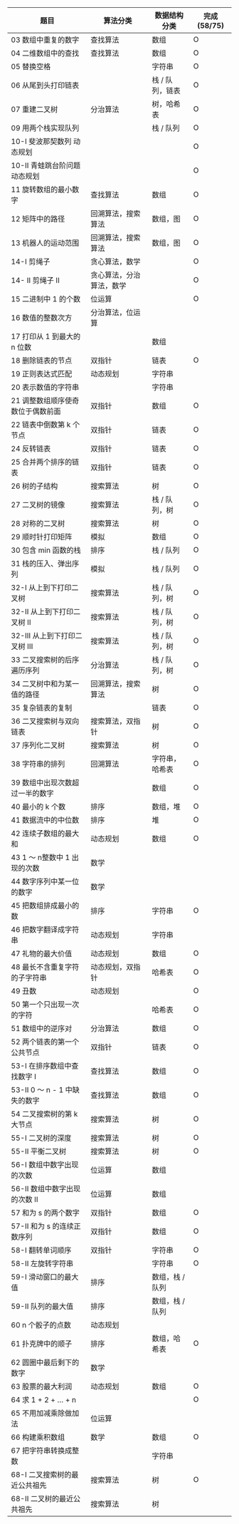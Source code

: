 题目  |	算法分类 |	数据结构分类| 完成(58/75)
-----|-----|-----|-----
03 数组中重复的数字 	| 查找算法 |	数组 |O
04 二维数组中的查找 	| 查找算法 |	数组 |O
05 替换空格 		|  | 字符串 |O
06 从尾到头打印链表 		||栈 / 队列，链表 |O
07 重建二叉树 	|分治算法 	|树，哈希表 |O
09 用两个栈实现队列 		||栈 / 队列 |O
10-I 斐波那契数列 	动态规划|| 	|O
10-II 青蛙跳台阶问题 	动态规划|| 	|O
11 旋转数组的最小数字 |	查找算法 |	数组 |O
12 矩阵中的路径 	|回溯算法，搜索算法 	|数组，图 |O
13 机器人的运动范围 	|回溯算法，搜索算法 	|数组，图 |O
14-I 剪绳子 	|贪心算法，数学| 	|O
14- II 剪绳子 II 	|贪心算法，分治算法，数学 	| |O
15 二进制中 1 的个数 	|位运算 	| |O
16 数值的整数次方 	|分治算法，位运算 |	
17 打印从 1 到最大的 n 位数 ||		数组
18 删除链表的节点 	|双指针 |	链表 |O
19 正则表达式匹配 	|动态规划 |	字符串
20 表示数值的字符串 	||	字符串
21 调整数组顺序使奇数位于偶数前面 	|双指针| 	数组  |O
22 链表中倒数第 k 个节点 	|双指针 	|链表 |O
24 反转链表 	|双指针 	|链表 |O
25 合并两个排序的链表 	|双指针 	|链表 |O
26 树的子结构 	|搜索算法 |	树 |O
27 二叉树的镜像 	|搜索算法 	|栈 / 队列，树 |O
28 对称的二叉树 	|搜索算法 |	树 |O
29 顺时针打印矩阵 	|模拟 |	数组 |O
30 包含 min 函数的栈 	|排序 |	栈 / 队列 |O
31 栈的压入、弹出序列 |	模拟 |	栈 / 队列 |O
32-I 从上到下打印二叉树 	|搜索算法 |	栈 / 队列，树 |O
32-II 从上到下打印二叉树 II 	|搜索算法 |	栈 / 队列，树 |O
32-III 从上到下打印二叉树 III |	搜索算法 	|栈 / 队列，树 |O
33 二叉搜索树的后序遍历序列 	|分治算法 	|栈 / 队列，树 |O
34 二叉树中和为某一值的路径 	|回溯算法，搜索算法 	|树 |O
35 复杂链表的复制 		||链表 |O
36 二叉搜索树与双向链表 	|搜索算法，双指针| 	树 |O
37 序列化二叉树 	|搜索算法| 	树 |O
38 字符串的排列 	|回溯算法 |	字符串，哈希表 |O
39 数组中出现次数超过一半的数字 ||		数组 |O
40 最小的 k 个数 	|排序 |	数组，堆 |O
41 数据流中的中位数 	|排序 |	堆 |O
42 连续子数组的最大和 	|动态规划| 	数组 |O
43 1 ～ n整数中 1 出现的次数 |	数学 	|
44 数字序列中某一位的数字 	|数学 	|
45 把数组排成最小的数 |	排序 	|字符串 |O
46 把数字翻译成字符串 |	动态规划 	|字符串
47 礼物的最大价值 	|动态规划 |	数组 |O
48 最长不含重复字符的子字符串 |	动态规划，双指针 |	哈希表 |O
49 丑数 	|动态规划 	| |O
50 第一个只出现一次的字符 	||	哈希表 |O
51 数组中的逆序对 	|分治算法 |	数组 |O
52 两个链表的第一个公共节点 	|双指针 	|链表 |O
53-I 在排序数组中查找数字 I 	|查找算法 |	数组 |O
53-II 0 ～ n - 1 中缺失的数字 |	查找算法 |	数组 |O
54 二叉搜索树的第 k 大节点 |	搜索算法 |	树 |O
55-I 二叉树的深度 |	搜索算法 	|树 |O
55-II 平衡二叉树 	|搜索算法 |	树 |O
56-I 数组中数字出现的次数 |	位运算 |	数组
56-II 数组中数字出现的次数 II |	位运算 |	数组
57 和为 s 的两个数字 	|双指针 |	数组 |O
57-II 和为 s 的连续正数序列 |	双指针 |	数组|O
58-I 翻转单词顺序 |	双指针 |	字符串 |O
58-II 左旋转字符串 	|	|字符串 |O
59-I 滑动窗口的最大值 |	排序 |	数组，栈 / 队列
59-II 队列的最大值 |	排序 |	数组，栈 / 队列
60 n 个骰子的点数 |	动态规划 |	
61 扑克牌中的顺子 |	排序 |	数组，哈希表 |O
62 圆圈中最后剩下的数字 |	数学 	|
63 股票的最大利润 |	动态规划 |	数组 |O
64 求 1 + 2 + … + n 		| | |O
65 不用加减乘除做加法 |	位运算 	|
66 构建乘积数组 |	数学 |	数组|O
67 把字符串转换成整数 		||字符串
68-I 二叉搜索树的最近公共祖先 |	搜索算法 |	树 |O
68-II 二叉树的最近公共祖先 |	搜索算法 |	树


